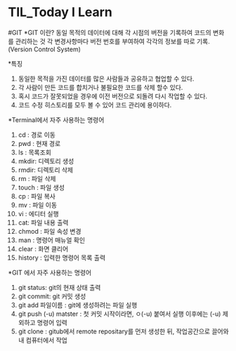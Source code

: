 # TIL_Today I Learn

#GIT 
*GIT 이란? 동일 목적의 데이터에 대해 각 시점의 버전을 기록하여 코드의 변화를 관리하는 것 각 변경사항마다 버전 번호를 부여하여 각각의 정보를 따로 기록.
(Version Control System)

*특징
 1. 동일한 목적을 가진 데이터를 많은 사람들과 공유하고 협업할 수 있다.
 2. 각 사람이 만든 코드를 합치거나 불필요한 코드를 삭제 할수 있다.
 3. 혹시 코드가 잘못되었을 경우에 이전 버전으로 되돌려 다시 작업할 수 있다. 
 4. 코드 수정 히스토리를 모두 볼 수 있어 코드 관리에 용이하다. 

*Terminal에서  자주 사용하는 명령어 
 1. cd : 경로 이동
 2. pwd : 현재 경로 
 3. ls : 목록조회 
 4. mkdir: 디렉토리 생성
 5. rmdir: 디렉토리 삭제
 6. rm : 파일 삭제 
 7. touch : 파일 생성
 8. cp : 파일 복사 
 9. mv : 파일 이동 
 10. vi : 에디터 실행 
 11. cat: 파일 내용 출력
 12. chmod : 파일 속성 변경
 13. man : 명령어 매뉴얼 확인
 14. clear : 화면 클리어  
 15. history : 입력한 명령어 목록 출력

*GIT 에서 자주 사용하는 명령어 
 1. git status: git의 현재 상태 출력
 2. git commit:  git 커밋 생성
 3. git add 파일이름 : git에 생성하려는 파일 실행
 4. git push (-u) matster : 첫 커밋 시작이라면, ㅇ(-u) 붙여서 실행 이후에는 (-u) 제외하고 명령어 입력
 5. git clone : gitub에서 remote repositary를 먼저 생성한 뒤, 작업공간으로 끌어와 내 컴퓨터에서 작업







  
